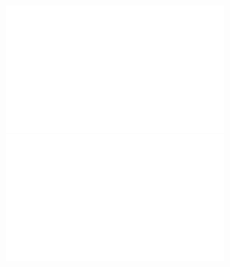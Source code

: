 ![](https://raw.githubusercontent.com/oeufhp/github-stats-transparent/output/generated/overview.svg)
![](https://raw.githubusercontent.com/oeufhp/github-stats-transparent/output/generated/languages.svg)
